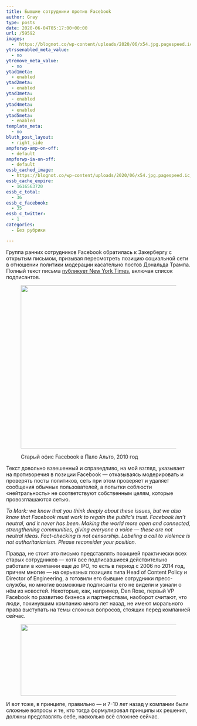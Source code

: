 ```yaml
---
title: Бывшие сотрудники против Facebook
author: Gray
type: posts
date: 2020-06-04T05:17:00+00:00
url: /59592
images:
  -  https://blognot.co/wp-content/uploads/2020/06/x54.jpg.pagespeed.ic_.CeBZJene3U.jpg
ytrssenabled_meta_value:
  - no
ytremove_meta_value:
  - no
ytad1meta:
  - enabled
ytad2meta:
  - enabled
ytad3meta:
  - enabled
ytad4meta:
  - enabled
ytad5meta:
  - enabled
template_meta:
  - no
bluth_post_layout:
  - right_side
ampforwp-amp-on-off:
  - default
ampforwp-ia-on-off:
  - default
essb_cached_image:
  - https://blognot.co/wp-content/uploads/2020/06/x54.jpg.pagespeed.ic_.CeBZJene3U.jpg
essb_cache_expire:
  - 1616563720
essb_c_total:
  - 36
essb_c_facebook:
  - 35
essb_c_twitter:
  - 1
categories:
  - Без рубрики

---
```








Группа ранних сотрудников Facebook обратилась к Закербергу с открытым письмом, призывая пересмотреть позицию социальной сети в отношении политики модерации касательно постов Дональда Трампа. Полный текст письма <a href="https://www.nytimes.com/2020/06/03/technology/facebook-trump-employees-letter.html" target="_blank" rel="noreferrer noopener" title="https://www.nytimes.com/2020/06/03/technology/facebook-trump-employees-letter.html">публикует New York Times</a>, включая список подписантов.&nbsp;<figure class="wp-block-image size-large">

<img data-attachment-id="59593" data-permalink="https://blognot.co/59592/x54-jpg-pagespeed-ic_-cebzjene3u" data-orig-file="https://i0.wp.com/blognot.co/wp-content/uploads/2020/06/x54.jpg.pagespeed.ic_.CeBZJene3U.jpg?fit=1000%2C600&ssl=1" data-orig-size="1000,600" data-comments-opened="1" data-image-meta="{&quot;aperture&quot;:&quot;0&quot;,&quot;credit&quot;:&quot;&quot;,&quot;camera&quot;:&quot;&quot;,&quot;caption&quot;:&quot;&quot;,&quot;created_timestamp&quot;:&quot;0&quot;,&quot;copyright&quot;:&quot;&quot;,&quot;focal_length&quot;:&quot;0&quot;,&quot;iso&quot;:&quot;0&quot;,&quot;shutter_speed&quot;:&quot;0&quot;,&quot;title&quot;:&quot;&quot;,&quot;orientation&quot;:&quot;0&quot;}" data-image-title="x54.jpg.pagespeed.ic_.CeBZJene3U" data-image-description="" data-medium-file="https://i0.wp.com/blognot.co/wp-content/uploads/2020/06/x54.jpg.pagespeed.ic_.CeBZJene3U.jpg?fit=300%2C180&ssl=1" data-large-file="https://i0.wp.com/blognot.co/wp-content/uploads/2020/06/x54.jpg.pagespeed.ic_.CeBZJene3U.jpg?fit=740%2C444&ssl=1" width="740" height="444" src="https://i0.wp.com/blognot.co/wp-content/uploads/2020/06/x54.jpg.pagespeed.ic_.CeBZJene3U.jpg?resize=740%2C444&#038;ssl=1" alt="" class="wp-image-59593" srcset="https://i0.wp.com/blognot.co/wp-content/uploads/2020/06/x54.jpg.pagespeed.ic_.CeBZJene3U.jpg?w=1000&ssl=1 1000w, https://i0.wp.com/blognot.co/wp-content/uploads/2020/06/x54.jpg.pagespeed.ic_.CeBZJene3U.jpg?resize=300%2C180&ssl=1 300w, https://i0.wp.com/blognot.co/wp-content/uploads/2020/06/x54.jpg.pagespeed.ic_.CeBZJene3U.jpg?resize=768%2C461&ssl=1 768w, https://i0.wp.com/blognot.co/wp-content/uploads/2020/06/x54.jpg.pagespeed.ic_.CeBZJene3U.jpg?resize=700%2C420&ssl=1 700w, https://i0.wp.com/blognot.co/wp-content/uploads/2020/06/x54.jpg.pagespeed.ic_.CeBZJene3U.jpg?resize=800%2C480&ssl=1 800w" sizes="(max-width: 740px) 100vw, 740px" data-recalc-dims="1" /> <figcaption>Старый офис Facebook в Пало Альто, 2010 год</figcaption></figure> 

Текст довольно взвешенный и справедливо, на мой взгляд, указывает на противоречия в позиции Facebook — отказываясь модерировать и проверять посты политиков, сеть при этом проверяет и удаляет сообщения обычных пользователей, а попытки соблюсти &#171;нейтральность&#187; не соответствуют собственным целям, которые провозглашаются сетью.

_To Mark: we know that you think deeply about these issues, but we also know that Facebook must work to regain the public’s trust. Facebook isn’t neutral, and it never has been. Making the world more open and connected, strengthening communities, giving everyone a voice — these are not neutral ideas. Fact-checking is not censorship. Labeling a call to violence is not authoritarianism. Please reconsider your position._

Правда, не стоит это письмо представлять позицией практически всех старых сотрудников —&nbsp;хотя все подписавшиеся действительно работали в компании еще до IPO, то есть в период с 2006 по 2014 год, причем многие — на серьезных позициях типа Head of Content Policy и Director of Engineering, а готовили его бывшие сотрудники пресс-службы, но многие возможные подписанты его не видели и узнали о нём из новостей. Некоторые, как, например, Dan Rose, первый VP Facebook по развитию бизнеса и партнерствам, наоборот считают, что люди, покинувшим компанию много лет назад, не имеют морального права выступать на темы сложных вопросов, стоящих перед компанией сейчас.<figure class="wp-block-image size-large">

<img data-attachment-id="59736" data-permalink="https://blognot.co/59592/%d1%81%d0%bd%d0%b8%d0%bc%d0%be%d0%ba-%d1%8d%d0%ba%d1%80%d0%b0%d0%bd%d0%b0-2020-07-25-%d0%b2-14-41-49" data-orig-file="https://i0.wp.com/blognot.co/wp-content/uploads/2020/07/Снимок-экрана-2020-07-25-в-14.41.49.png?fit=601%2C195&ssl=1" data-orig-size="601,195" data-comments-opened="1" data-image-meta="{&quot;aperture&quot;:&quot;0&quot;,&quot;credit&quot;:&quot;&quot;,&quot;camera&quot;:&quot;&quot;,&quot;caption&quot;:&quot;&quot;,&quot;created_timestamp&quot;:&quot;0&quot;,&quot;copyright&quot;:&quot;&quot;,&quot;focal_length&quot;:&quot;0&quot;,&quot;iso&quot;:&quot;0&quot;,&quot;shutter_speed&quot;:&quot;0&quot;,&quot;title&quot;:&quot;&quot;,&quot;orientation&quot;:&quot;0&quot;}" data-image-title="Снимок-экрана-2020-07-25-в-14.41.49" data-image-description="" data-medium-file="https://i0.wp.com/blognot.co/wp-content/uploads/2020/07/Снимок-экрана-2020-07-25-в-14.41.49.png?fit=300%2C97&ssl=1" data-large-file="https://i0.wp.com/blognot.co/wp-content/uploads/2020/07/Снимок-экрана-2020-07-25-в-14.41.49.png?fit=601%2C195&ssl=1" width="601" height="195" src="https://i0.wp.com/blognot.co/wp-content/uploads/2020/07/Снимок-экрана-2020-07-25-в-14.41.49.png?resize=601%2C195&#038;ssl=1" alt="" class="wp-image-59736" srcset="https://i0.wp.com/blognot.co/wp-content/uploads/2020/07/Снимок-экрана-2020-07-25-в-14.41.49.png?w=601&ssl=1 601w, https://i0.wp.com/blognot.co/wp-content/uploads/2020/07/Снимок-экрана-2020-07-25-в-14.41.49.png?resize=300%2C97&ssl=1 300w" sizes="(max-width: 601px) 100vw, 601px" data-recalc-dims="1" /> </figure> 

И вот тоже, в принципе, правильно — и 7-10 лет назад у компании были сложные вопросы и те, кто тогда формулировал принципы их решения, должны представлять себе, насколько всё сложнее сейчас.